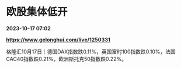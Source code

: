 # 欧股集体低开

**2023-10-17 07:02**

**https://www.gelonghui.com/live/1250331**

格隆汇10月17日｜德国DAX指数跌0.11%，英国富时100指数跌0.10%，法国CAC40指数跌0.21%，欧洲斯托克50指数跌0.22%。